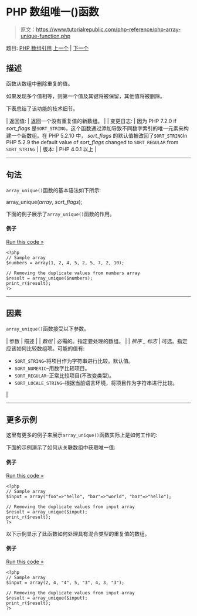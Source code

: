 # PHP 数组唯一()函数

> 原文：<https://www.tutorialrepublic.com/php-reference/php-array-unique-function.php>

题目: [PHP 数组引用](php-array-functions.php) [上一个](php-array-uintersect-function.php) | [下一个](php-array-unshift-function.php)

## 描述

函数从数组中删除重复的值。

如果发现多个值相等，则第一个值及其键将被保留，其他值将被删除。

下表总结了该功能的技术细节。

| 返回值: | 返回一个没有重复值的新数组。 |
| 变更日志: | 因为 PHP 7.2.0 if *sort_flags* 是`SORT_STRING`，这个函数通过添加导致不同数字索引的唯一元素来构建一个新数组。在 PHP 5.2.10 中， *sort_flags* 的默认值被改回了`SORT_STRING`In PHP 5.2.9 the default value of *sort_flags* changed to `SORT_REGULAR` from `SORT_STRING` |
| 版本: | PHP 4.0.1 以上 |

* * *

## 句法

`array_unique()`函数的基本语法如下所示:

array_unique(*array*, *sort_flags*);

下面的例子展示了`array_unique()`函数的作用。

#### 例子

[Run this code »](../codelab.php?topic=php&file=remove-duplicate-values-from-an-array "Run this code to view the output")

```
<?php
// Sample array
$numbers = array(1, 2, 4, 5, 2, 5, 7, 2, 10);

// Removing the duplicate values from numbers array
$result = array_unique($numbers);
print_r($result);
?>
```

* * *

## 因素

`array_unique()`函数接受以下参数。

| 参数 | 描述 |
| *数组* | 必需的。指定要处理的数组。 |
| *排序 _ 标志* | 可选。指定应该如何比较数组项。可能的值有:

*   `SORT_STRING`–将项目作为字符串进行比较。默认值。
*   `SORT_NUMERIC`–用数字比较项目。
*   `SORT_REGULAR`–正常比较项目(不改变类型)。
*   `SORT_LOCALE_STRING`–根据当前语言环境，将项目作为字符串进行比较。

 |

* * *

## 更多示例

这里有更多的例子来展示`array_unique()`函数实际上是如何工作的:

下面的示例演示了如何从关联数组中获取唯一值:

#### 例子

[Run this code »](../codelab.php?topic=php&file=get-unique-values-from-the-associative-arrays "Run this code to view the output")

```
<?php
// Sample array
$input = array("foo"=>"hello", "bar"=>"world", "baz"=>"hello");

// Removing the duplicate values from input array
$result = array_unique($input);
print_r($result);
?>
```

以下示例显示了此函数如何处理具有混合类型的重复值的数组。

#### 例子

[Run this code »](../codelab.php?topic=php&file=remove-duplicate-values-of-mixed-types-from-an-array "Run this code to view the output")

```
<?php
// Sample array
$input = array(2, 4, "4", 5, "3", 4, 3, "3");

// Removing the duplicate values from input array
$result = array_unique($input);
print_r($result);
?>
```